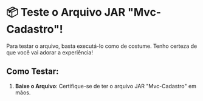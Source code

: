 # 📦 Teste o Arquivo JAR "Mvc-Cadastro"!

Para testar o arquivo, basta executá-lo como de costume. Tenho certeza de que você vai adorar a experiência!

## Como Testar:

1. **Baixe o Arquivo**: Certifique-se de ter o arquivo JAR "Mvc-Cadastro" em mãos.




